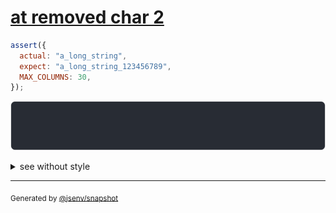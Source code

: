 # [at removed char 2](../../max_columns.test.js#L20)

```js
assert({
  actual: "a_long_string",
  expect: "a_long_string_123456789",
  MAX_COLUMNS: 30,
});
```

![img](throw.svg)

<details>
  <summary>see without style</summary>

```console
AssertionError: actual and expect are different

actual: "a_long_string"
expect: "a_long_string_12345"…
```

</details>

---

<sub>
  Generated by <a href="https://github.com/jsenv/core/tree/main/packages/independent/snapshot">@jsenv/snapshot</a>
</sub>